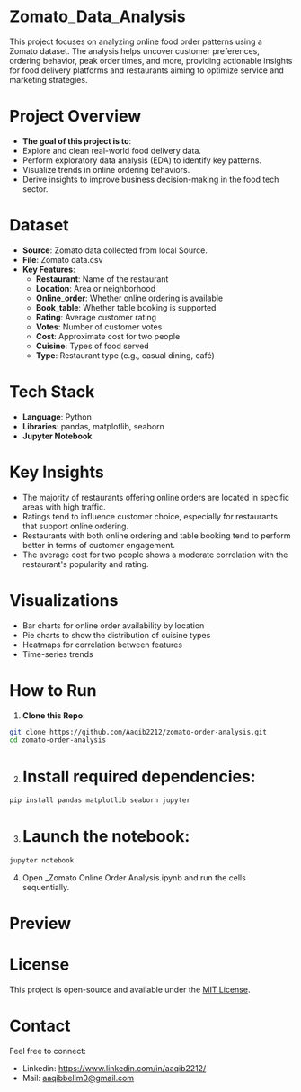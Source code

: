 # Zomato_Data_Analysis
This project focuses on analyzing online food order patterns using a Zomato dataset. The analysis helps uncover customer preferences, ordering behavior, peak order times, and more, providing actionable insights for food delivery platforms and restaurants aiming to optimize service and marketing strategies.
# Project Overview
- **The goal of this project is to**:
 - Explore and clean real-world food delivery data.
 - Perform exploratory data analysis (EDA) to identify key patterns.
 - Visualize trends in online ordering behaviors.
 - Derive insights to improve business decision-making in the food tech sector.
# Dataset
- **Source**: Zomato data collected from local Source.
- **File**: Zomato data.csv
- **Key Features**:
  - **Restaurant**: Name of the restaurant
  - **Location**: Area or neighborhood
  - **Online_order**: Whether online ordering is available
  - **Book_table**: Whether table booking is supported
  - **Rating**: Average customer rating
  - **Votes**: Number of customer votes
  - **Cost**: Approximate cost for two people
  - **Cuisine**: Types of food served
  - **Type**: Restaurant type (e.g., casual dining, café)
# Tech Stack
- **Language**: Python
- **Libraries**: pandas, matplotlib, seaborn
- **Jupyter Notebook**
# Key Insights
- The majority of restaurants offering online orders are located in specific areas with high traffic.
- Ratings tend to influence customer choice, especially for restaurants that support online ordering.
- Restaurants with both online ordering and table booking tend to perform better in terms of customer engagement.
- The average cost for two people shows a moderate correlation with the restaurant's popularity and rating.
# Visualizations
- Bar charts for online order availability by location
- Pie charts to show the distribution of cuisine types
- Heatmaps for correlation between features
- Time-series trends
# How to Run
1. **Clone this Repo**:
```bash
git clone https://github.com/Aaqib2212/zomato-order-analysis.git
cd zomato-order-analysis
```
2. # Install required dependencies:
```bash
pip install pandas matplotlib seaborn jupyter
```
3. # Launch the notebook:
```bash
jupyter notebook
```
4. Open _Zomato Online Order Analysis.ipynb and run the cells sequentially.
# Preview
# License
This project is open-source and available under the [MIT License](LICENSE).

# Contact
Feel free to connect:
- Linkedin: https://www.linkedin.com/in/aaqib2212/
- Mail: aaqibbelim0@gmail.com
